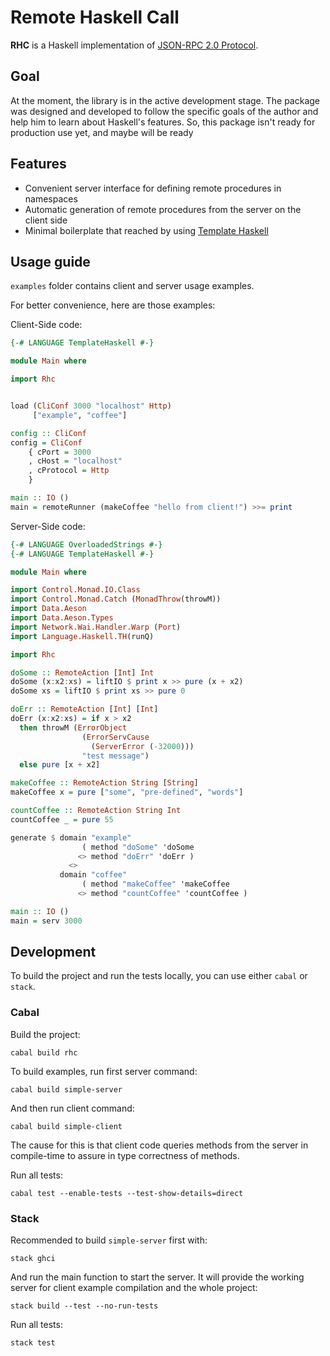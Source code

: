 # Remote Haskell Call

**RHC** is a Haskell implementation of [JSON-RPC 2.0 Protocol](https://www.jsonrpc.org/specification).

## Goal

At the moment, the library is in the active development stage. The package was designed and developed to follow the specific goals of the author and help him to learn about Haskell's features. So, this package isn't ready for production use yet, and maybe will be ready

## Features

* Convenient server interface for defining remote procedures in namespaces
* Automatic generation of remote procedures from the server on the client side
* Minimal boilerplate that reached by using [Template Haskell](https://hackage.haskell.org/package/template-haskell)

## Usage guide

`examples` folder contains client and server usage examples.

For better convenience, here are those examples:

Client-Side code:

```haskell
{-# LANGUAGE TemplateHaskell #-}

module Main where

import Rhc


load (CliConf 3000 "localhost" Http)
     ["example", "coffee"]

config :: CliConf
config = CliConf
    { cPort = 3000
    , cHost = "localhost"
    , cProtocol = Http
    }

main :: IO ()
main = remoteRunner (makeCoffee "hello from client!") >>= print

```

Server-Side code:

```haskell
{-# LANGUAGE OverloadedStrings #-}
{-# LANGUAGE TemplateHaskell #-}

module Main where

import Control.Monad.IO.Class
import Control.Monad.Catch (MonadThrow(throwM))
import Data.Aeson
import Data.Aeson.Types
import Network.Wai.Handler.Warp (Port)
import Language.Haskell.TH(runQ)

import Rhc

doSome :: RemoteAction [Int] Int
doSome (x:x2:xs) = liftIO $ print x >> pure (x + x2)
doSome xs = liftIO $ print xs >> pure 0

doErr :: RemoteAction [Int] [Int]
doErr (x:x2:xs) = if x > x2
  then throwM (ErrorObject
                (ErrorServCause 
                  (ServerError (-32000)))
                "test message")
  else pure [x + x2]

makeCoffee :: RemoteAction String [String]
makeCoffee x = pure ["some", "pre-defined", "words"]

countCoffee :: RemoteAction String Int
countCoffee _ = pure 55

generate $ domain "example"
                ( method "doSome" 'doSome
               <> method "doErr" 'doErr )
             <>
           domain "coffee"
                ( method "makeCoffee" 'makeCoffee
               <> method "countCoffee" 'countCoffee )

main :: IO ()
main = serv 3000

```

## Development

To build the project and run the tests locally, you can use either
`cabal` or `stack`.

### Cabal

Build the project:

```shell
cabal build rhc
```

To build examples, run first server command:

```shell
cabal build simple-server
```

And then run client command:

```shell
cabal build simple-client
```

The cause for this is that client code queries methods from the server in compile-time to assure in type correctness of methods.

Run all tests:

```shell
cabal test --enable-tests --test-show-details=direct
```

### Stack

Recommended to build `simple-server` first with:

```shell
stack ghci
```

And run the main function to start the server. It will provide the working server for client example compilation and the whole project:

```shell
stack build --test --no-run-tests
```

Run all tests:

```shell
stack test
```